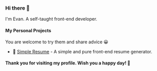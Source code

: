 ### Hi there 👋
I'm Evan. A self-taught front-end developer.

#### My Personal Projects
You are welcome to try them and share advice 😀

- 📄 [Simple Resume](https://evanryuu.github.io/simple-resume/) - A simple and pure front-end resume generator.

 #### Thank you for visiting my profile. Wish you a happy day! 👏  

<!--
**evanryuu/evanryuu** is a ✨ _special_ ✨ repository because its `README.md` (this file) appears on your GitHub profile.

Here are some ideas to get you started:

- 🔭 I’m currently working on ...
- 🌱 I’m currently learning ...
- 👯 I’m looking to collaborate on ...
- 🤔 I’m looking for help with ...
- 💬 Ask me about ...
- 📫 How to reach me: ...
- 😄 Pronouns: ...
- ⚡ Fun fact: ...
-->
